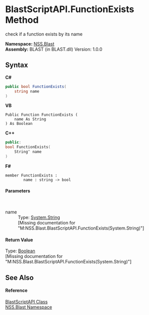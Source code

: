 # BlastScriptAPI.FunctionExists Method 
 

check if a function exists by its name

**Namespace:**&nbsp;<a href="88b55311-4a89-0894-e27a-e157e443c7f7.md">NSS.Blast</a><br />**Assembly:**&nbsp;BLAST (in BLAST.dll) Version: 1.0.0

## Syntax

**C#**<br />
``` C#
public bool FunctionExists(
	string name
)
```

**VB**<br />
``` VB
Public Function FunctionExists ( 
	name As String
) As Boolean
```

**C++**<br />
``` C++
public:
bool FunctionExists(
	String^ name
)
```

**F#**<br />
``` F#
member FunctionExists : 
        name : string -> bool 

```


#### Parameters
&nbsp;<dl><dt>name</dt><dd>Type: <a href="https://docs.microsoft.com/dotnet/api/system.string" target="_blank" rel="noopener noreferrer">System.String</a><br />\[Missing <param name="name"/> documentation for "M:NSS.Blast.BlastScriptAPI.FunctionExists(System.String)"\]</dd></dl>

#### Return Value
Type: <a href="https://docs.microsoft.com/dotnet/api/system.boolean" target="_blank" rel="noopener noreferrer">Boolean</a><br />\[Missing <returns> documentation for "M:NSS.Blast.BlastScriptAPI.FunctionExists(System.String)"\]

## See Also


#### Reference
<a href="e6f5a4bb-3337-aec4-3768-690bdad3c62b.md">BlastScriptAPI Class</a><br /><a href="88b55311-4a89-0894-e27a-e157e443c7f7.md">NSS.Blast Namespace</a><br />
